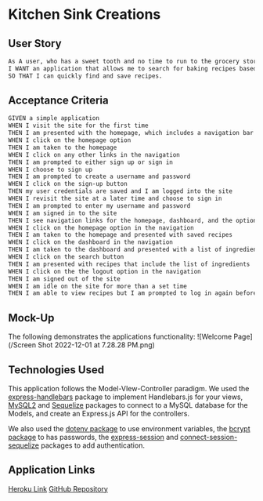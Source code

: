 # Kitchen Sink Creations

## User Story
```md
As A user, who has a sweet tooth and no time to run to the grocery store
I WANT an application that allows me to search for baking recipes based on the ingredients I have on hand.
SO THAT I can quickly find and save recipes.
```

## Acceptance Criteria
```md
GIVEN a simple application
WHEN I visit the site for the first time
THEN I am presented with the homepage, which includes a navigation bar and the option to log in
WHEN I click on the homepage option
THEN I am taken to the homepage
WHEN I click on any other links in the navigation
THEN I am prompted to either sign up or sign in
WHEN I choose to sign up
THEN I am prompted to create a username and password
WHEN I click on the sign-up button
THEN my user credentials are saved and I am logged into the site
WHEN I revisit the site at a later time and choose to sign in
THEN I am prompted to enter my username and password
WHEN I am signed in to the site
THEN I see navigation links for the homepage, dashboard, and the option to log out
WHEN I click on the homepage option in the navigation
THEN I am taken to the homepage and presented with saved recipes
WHEN I click on the dashboard in the navigation
THEN I am taken to the dashboard and presented with a list of ingredients I can choose from
WHEN I click on the search button
THEN I am presented with recipes that include the list of ingredients 
WHEN I click on the the logout option in the navigation
THEN I am signed out of the site
WHEN I am idle on the site for more than a set time
THEN I am able to view recipes but I am prompted to log in again before I can search more recipes
```
## Mock-Up

The following demonstrates the applications functionality:
![Welcome Page](/Screen Shot 2022-12-01 at 7.28.28 PM.png)

## Technologies Used
This application follows the Model-VIew-Controller paradigm. We used the [express-handlebars](https://www.npmjs.com/package/express-handlebars) package to implement Handlebars.js for your views, [MySQL2](https://www.npmjs.com/package/mysql2) and [Sequelize](https://www.npmjs.com/package/sequelize) packages to connect to a MySQL database for the Models, and create an Express.js API for the controllers.

We also used the [dotenv package](https://www.npmjs.com/packages/dotenv) to use environment variables, the [bcrypt package](https://www.npmjs.com/package/bcrypt) to has passwords, the [express-session](https://www.npmjs.com/package/express-session) and [connect-session-sequelize](https://www.npmjs.com/package/connect-session-sequelize) packages to add authentication.
## Application Links
[Heroku Link](https://serene-lowlands-41438.herokuapp.com/)
[GitHub Repository](https://github.com/poorlybicycle/kitchen-sink-creations)


